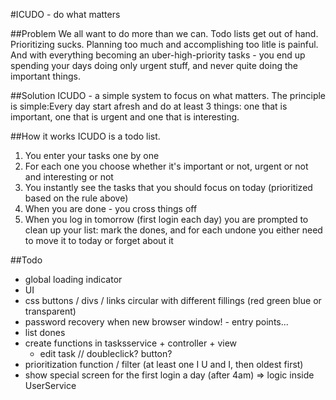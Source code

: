 #ICUDO - do what matters

##Problem
We all want to do more than we can.
Todo lists get out of hand. Prioritizing sucks. Planning too much and accomplishing too litle is painful. And with everything becoming an uber-high-priority tasks - you end up spending your days doing only urgent stuff, and never quite doing the important things.

##Solution
ICUDO - a simple system to focus on what matters. The principle is simple:Every day start afresh and do at least 3 things: one that is important, one that is urgent and one that is interesting.

##How it works
ICUDO is a todo list.
1. You enter your tasks one by one
2. For each one you choose whether it's important or not, urgent or not and interesting or not
3. You instantly see the tasks that you should focus on today (prioritized based on the rule above)
4. When you are done - you cross things off
5. When you log in tomorrow (first login each day) you are prompted to clean up your list: mark the dones, and for each undone you either need to move it to today or forget about it

##Todo
* global loading indicator
* UI
* css buttons / divs / links circular with different fillings (red green blue or transparent)
* password recovery when new browser window! - entry points...
* list dones
* create functions in tasksservice + controller + view
    - edit task // doubleclick? button?
* prioritization function / filter (at least one I U and I, then oldest first)
* show special screen for the first login a day (after 4am) => logic inside UserService
